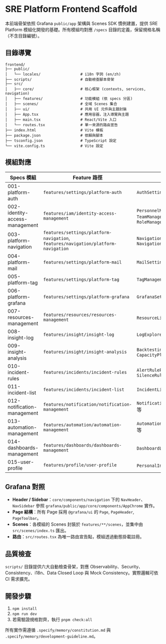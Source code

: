# SRE Platform Frontend Scaffold

本前端骨架依照 Grafana `public/app` 架構與 Scenes SDK 慣例建置，提供 SRE Platform 模組化開發的基礎。所有模組均對應 `/specs` 目錄的定義，保留規格名稱（不含目錄編號）。

## 目錄導覽

```
frontend/
├── public/
│   └── locales/                  # i18n 字詞 (en/zh)
├── scripts/                      # 自動檢查腳本骨架
├── src/
│   ├── core/                     # 核心框架 (contexts, services, navigation)
│   ├── features/                 # 功能模組 (依 specs 分區)
│   ├── scenes/                   # 全域 Scenes 集合
│   ├── ui/                       # 共用 UI 元件與主題封裝
│   ├── App.tsx                   # 應用容器，注入導覽與主題
│   ├── main.tsx                  # React/Vite 入口
│   └── routes.tsx                # 單一來源的路由宣告
├── index.html                    # Vite 模板
├── package.json                  # 依賴與腳本
├── tsconfig.json                 # TypeScript 設定
└── vite.config.ts                # Vite 設定
```

## 模組對應

| Specs 模組 | Feature 路徑 | Page | Scene |
|------------|---------------|------|-------|
| 001-platform-auth | `features/settings/platform-auth` | `AuthSettingsPage` | `AuthSettingsScene` |
| 002-identity-access-management | `features/iam/identity-access-management` | `PersonnelManagementPage`, `TeamManagementPage`, `RoleManagementPage` | `IamOverviewScene` |
| 003-platform-navigation | `features/settings/platform-navigation`, `features/navigation/platform-navigation` | `NavigationSettingsPage`, `NavigationWorkbenchPage` | `NavigationModelScene` |
| 004-platform-mail | `features/settings/platform-mail` | `MailSettingsPage` | `MailPipelineScene` |
| 005-platform-tag | `features/settings/platform-tag` | `TagManagementPage` | `TagGovernanceScene` |
| 006-platform-grafana | `features/settings/platform-grafana` | `GrafanaSettingsPage` | `GrafanaBridgeScene` |
| 007-resources-management | `features/resources/resources-management` | `ResourceListPage` 等 | `ResourceTopologyScene` |
| 008-insight-log | `features/insight/insight-log` | `LogExplorerPage` | `LogInsightScene` |
| 009-insight-analysis | `features/insight/insight-analysis` | `BacktestingPage`, `CapacityPlanningPage` | `InsightForecastScene` |
| 010-incident-rules | `features/incidents/incident-rules` | `AlertRulePage`, `SilenceRulePage` | `IncidentRulesScene` |
| 011-incident-list | `features/incidents/incident-list` | `IncidentListPage` | `IncidentTimelineScene` |
| 012-notification-management | `features/notification/notification-management` | `NotificationStrategyPage` 等 | `NotificationFlowScene` |
| 013-automation-management | `features/automation/automation-management` | `AutomationPlaybooksPage` 等 | `AutomationRunbookScene` |
| 014-dashboards-management | `features/dashboards/dashboards-management` | `DashboardListPage` 等 | `SreDashboardScene` |
| 015-user-profile | `features/profile/user-profile` | `PersonalInfoPage` 等 | `UserPreferenceScene` |

## Grafana 對照

- **Header / Sidebar**：`core/components/navigation` 下的 `NavHeader`、`NavSidebar` 參照 `grafana/public/app/core/components/AppChrome` 實作。
- **Page 結構**：所有 Page 採用 `@grafana/ui` 的 `Page`, `PageHeader`, `PageToolbar`。
- **Scenes**：各模組的 Scenes 封裝於 `features/**/scenes`，並集中由 `src/scenes/index.ts` 匯出。
- **路由**：`src/routes.tsx` 為唯一路由宣告點，模組透過動態掛載註冊。

## 品質檢查

`scripts/` 目錄提供六大自動檢查骨架，對應 Observability、Security、Consistency、i18n、Data Closed Loop 與 Mock Consistency。實際邏輯可依 CI 需求擴充。

## 開發步驟

1. `npm install`
2. `npm run dev`
3. 若需驗證規格對齊，執行 `pnpm check:all`

所有實作需遵循 `.specify/memory/constitution.md` 與 `.specify/memory/development-guideline.md`。
